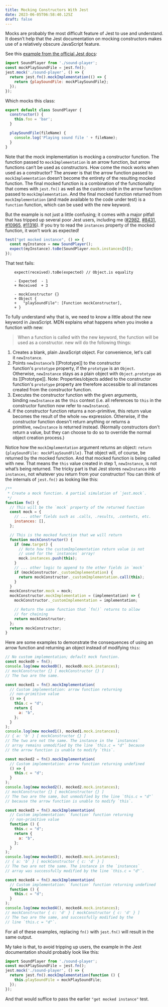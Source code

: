 ```yaml
---
title: Mocking Constructors With Jest
date: 2023-06-05T06:58:40.125Z
draft: false
---
```

Mocks are probably the most difficult feature of Jest to use and understand. It doesn’t help that the Jest documentation on mocking constructors makes use of a relatively obscure JavaScript feature. 

See this [example from the official Jest docs](https://jestjs.io/docs/es6-class-mocks#calling-jestmock-with-the-module-factory-parameter):

```js
import SoundPlayer from './sound-player';
const mockPlaySoundFile = jest.fn();
jest.mock('./sound-player', () => {
  return jest.fn().mockImplementation(() => {
    return {playSoundFile: mockPlaySoundFile};
  });
});
```

Which mocks this class:

```js
export default class SoundPlayer {
  constructor() {
    this.foo = 'bar';
  }

  playSoundFile(fileName) {
    console.log('Playing sound file ' + fileName);
  }
}
```

Note that the mock implementation is mocking a constructor function. The function passed to `mockImplementation` is an arrow function, but arrow functions can’t be used as constructors. How come the mock works when used as a constructor? The answer is that the arrow function passed to `mockImplementation` doesn’t become the entirety of the resulting mocked function. The final mocked function is a combination of the functionality that comes with `jest.fn()` as well as the custom code in the arrow function passed to `mockImplementation`. And the final mocked function returned from `mockImplementation` (and made available to the code under test) is a `function` function, which can be used with the new keyword.

But the example is not just a little confusing; it comes with a major pitfall that has tripped up several poor Jest users, including me ([#2982](https://github.com/jestjs/jest/issues/2982), [#8431](https://github.com/jestjs/jest/issues/8431), [#10965](https://github.com/jestjs/jest/issues/10965), [#11316](https://github.com/jestjs/jest/issues/11316)). If you try to read the `instances` property of the mocked function, it won’t work as expected! 

```js
test("get mocked instance", () => {
  const myInstance = new SoundPlayer();
  expect(myInstance).toBe(SoundPlayer.mock.instances[0]);
});
```

That test fails:

```console
    expect(received).toBe(expected) // Object.is equality

    - Expected  - 1
    + Received  + 3

    - mockConstructor {}
    + Object {
    +   "playSoundFile": [Function mockConstructor],
    + }
```

To fully understand why that is, we need to know a little about the new keyword in JavaScript. MDN explains what happens when you invoke a function with new:

> When a function is called with the new keyword, the function will be used as a constructor. new will do the following things:
1. Creates a blank, plain JavaScript object. For convenience, let's call it `newInstance`.
2. Points `newInstance`’s [[Prototype]] to the constructor function's `prototype` property, if the `prototype` is an `Object`. Otherwise, `newInstance` stays as a plain object with `Object.prototype` as its [[Prototype]]. Note: Properties/objects added to the constructor function's `prototype` property are therefore accessible to all instances created from the constructor function.
3. Executes the constructor function with the given arguments, binding `newInstance` as the `this` context (i.e. all references to `this` in the constructor function now refer to `newInstance`).
4. If the constructor function returns a non-primitive, this return value becomes the result of the whole `new` expression. Otherwise, if the constructor function doesn't return anything or returns a primitive, `newInstance` is returned instead. (Normally constructors don't return a value, but they can choose to do so to override the normal object creation process.)


Notice how the `mockImplementation` argument returns an object: `return {playSoundFile: mockPlaySoundFile}`. That object will, of course, be returned by the mocked function. And that mocked function is being called with new. That means the `this` value created in step 1, `newInstance`, is not what’s being returned. The tricky part is that Jest stores `newInstance` into `instances`, not whatever you return from your constructor! You can think of the internals of `jest.fn()` as looking like this:

```js
/**
 * Create a mock function. A partial simulation of `jest.mock`.
 */
function fn() {
  // This will be the `mock` property of the returned function
  const mock = {
    // ... other fields such as .calls, .results, .contexts, etc.
    instances: [],
  };

  // This is the mocked function that we will return
  function mockConstructor() {
    if (new.target) {
      // Note how the customImplementation return value is not
      // used for the `instances` array!
      mock.instances.push(this);
    }
    // ... other logic to append to the other fields in `mock`
    if (mockConstructor._customImplementation) {
      return mockConstructor._customImplementation.call(this);
    }
  }
  mockConstructor.mock = mock;
  mockConstructor.mockImplementation = (implementation) => {
    mockConstructor._customImplementation = implementation;

    // Return the same function that `fn()` returns to allow
    // for chaining
    return mockConstructor;
  };
  return mockConstructor;
}
```

Here are some examples to demonstrate the consequences of using an arrow function and returning an object instead of modifying `this`:

```js
// No custom implementation; default mock function.
const mocked0 = fn();
console.log(new mocked0(), mocked0.mock.instances);
// mockConstructor {} [ mockConstructor {} ]
// The two are the same.

const mocked1 = fn().mockImplementation(
  // Custom implementation: arrow function returning
  // non-primitive value
  () => {
    this.c = "d";
    return {
      a: "b",
    };
  }
);
console.log(new mocked1(), mocked1.mock.instances);
// { a: 'b' } [ mockConstructor {} ]
// The two are not the same. The instance in the `instances`
// array remains unmodified by the line `this.c = "d"` because
// the arrow function is unable to modify `this`.

const mocked2 = fn().mockImplementation(
  // Custom implementation: arrow function returning undefined
  () => {
    this.c = "d";
  }
);
console.log(new mocked2(), mocked2.mock.instances);
// mockConstructor {} [ mockConstructor {} ]
// The two are the same, but unmodified by the line `this.c = "d"`
// because the arrow function is unable to modify `this`.

const mocked3 = fn().mockImplementation(
  // Custom implementation: `function` function returning
  // non-primitive value
  function () {
    this.c = "d";
    return {
      a: "b",
    };
  }
);
console.log(new mocked3(), mocked3.mock.instances);
// { a: 'b' } [ mockConstructor { c: 'd' } ]
// The two are not the same. The instance in the `instances`
// array was successfully modified by the line `this.c = "d"`.

const mocked4 = fn().mockImplementation(
  // Custom implementation: `function` function returning undefined
  function () {
    this.c = "d";
  }
);
console.log(new mocked4(), mocked4.mock.instances);
// mockConstructor { c: 'd' } [ mockConstructor { c: 'd' } ]
// The two are the same, and successfully modified by the
// line `this.c = "d"`.
```

For all of these examples, replacing `fn()` with `jest.fn()` will result in the same output.

My take is that, to avoid tripping up users, the example in the Jest documentation should probably look like this:

```js
import SoundPlayer from './sound-player';
const mockPlaySoundFile = jest.fn();
jest.mock('./sound-player', () => {
  return jest.fn().mockImplementation(function () {
    this.playSoundFile = mockPlaySoundFile;
  });
});
```

And that would suffice to pass the earlier `"get mocked instance"` test.
